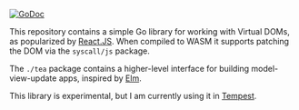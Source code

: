 [![GoDoc][godoc-img]][godoc]

This repository contains a simple Go library for working with Virtual
DOMs, as popularized by [React.JS][1]. When compiled to WASM it supports
patching the DOM via the `syscall/js` package.

The `./tea` package contains a higher-level interface for building
model-view-update apps, inspired by [Elm][2].

This library is experimental, but I am currently using it in
[Tempest][3].

[1]: https://react.dev/
[2]: https://elm-lang.org/
[3]: https://github.com/zenhack/tempest

[godoc]: https://pkg.go.dev/zenhack.net/go/vdom
[godoc-img]: https://pkg.go.dev/badge/zenhack.net/go/vdom
